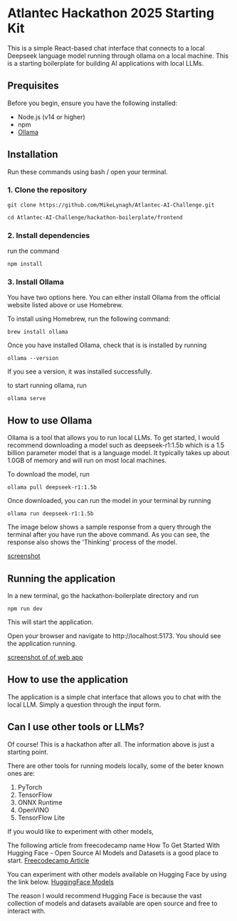 # Atlantec Hackathon 2025 Starting Kit 

This is a simple React-based chat interface that connects to a local Deepseek language model running through ollama on a local machine. This is a starting boilerplate for building AI applications with local LLMs.

## Prequisites 
Before you begin, ensure you have the following installed:
- Node.js (v14 or higher)
- npm 
- [Ollama](https://ollama.com/download)

## Installation 

Run these commands using bash / open your terminal. 

### 1. Clone the repository

`git clone https://github.com/MikeLynagh/Atlantec-AI-Challenge.git`

`cd Atlantec-AI-Challenge/hackathon-boilerplate/frontend`

### 2. Install dependencies

run the command 

`npm install`

### 3. Install Ollama 

You have two options here. You can either install Ollama from the official website listed above or use Homebrew. 

To install using Homebrew, run the following command: 

`brew install ollama` 

Once you have installed Ollama, check that is is installed by running 

`ollama --version` 

If you see a version, it was installed successfully. 

to start running ollama, run 

`ollama serve`

## How to use Ollama

Ollama is a tool that allows you to run local LLMs. To get started, I would recommend downloading a model such as 
deepseek-r1:1.5b which is a 1.5 billion parameter model that is a language model. It typically takes up about 1.0GB of memory and will run on most local machines. 

To download the model, run 

`ollama pull deepseek-r1:1.5b`

Once downloaded, you can run the model in your terminal by running 

`ollama run deepseek-r1:1.5b`

The image below shows a sample response from a query through the terminal after you have run the above command. As you can see, the response also shows the 'Thinking' process of the model. 

[screenshot](./hackathon-boilerplate/frontend/public/screenshot.png)

## Running the application 

In a new terminal, go the hackathon-boilerplate directory and run 

`npm run dev` 

This will start the application. 

Open your browser and navigate to http://localhost:5173. You should see the application running. 

[screenshot of of web app](./hackathon-boilerplate/frontend/public/screenshot-web-app.png)

## How to use the application 

The application is a simple chat interface that allows you to chat with the local LLM. Simply 
a question through the input form. 

## Can I use other tools or LLMs?

Of course! This is a hackathon after all. The information above is just a starting point. 

There are other tools for running models locally, some of the beter known ones are: 

1. PyTorch
2. TensorFlow
3. ONNX Runtime
4. OpenVINO
5. TensorFlow Lite

If you would like to experiment with other models, 

The following article from freecodecamp name How To Get Started With Hugging Face - Open Source AI Models and Datasets is a good place to start. [Freecodecamp Article](https://www.freecodecamp.org/news/get-started-with-hugging-face/#:~:text=Each%20model%20has%20a%20model,using%20the%20Inference%20API%20section)

You can experiment with other models available on Hugging Face by using the link below. [HuggingFace Models](https://huggingface.co/models)

The reason I would recommend Hugging Face is because the vast collection of models and datasets available are open source and free to interact with. 
